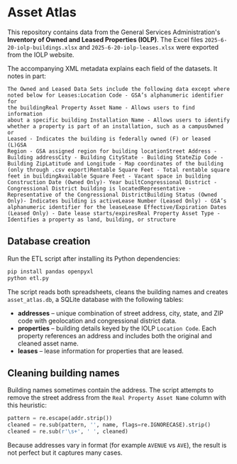 # Asset Atlas

This repository contains data from the General Services Administration's
**Inventory of Owned and Leased Properties (IOLP)**.  The Excel files
`2025-6-20-iolp-buildings.xlsx` and `2025-6-20-iolp-leases.xlsx` were
exported from the IOLP website.

The accompanying XML metadata explains each field of the datasets.  It
notes in part:

```
The Owned and Leased Data Sets include the following data except where
noted below for Leases:Location Code - GSA’s alphanumeric identifier for
the buildingReal Property Asset Name - Allows users to find information
about a specific building Installation Name - Allows users to identify
whether a property is part of an installation, such as a campusOwned or
Leased - Indicates the building is federally owned (F) or leased (L)GSA
Region - GSA assigned region for building locationStreet Address -
Building addressCity - Building CityState - Building StateZip Code -
Building ZipLatitude and Longitude - Map coordinates of the building
(only through .csv export)Rentable Square Feet - Total rentable square
feet in buildingAvailable Square Feet - Vacant space in building
Construction Date (Owned Only)- Year builtCongressional District -
Congressional District building is locatedRepresentative -
Representative of the Congressional DistrictBuilding Status (Owned
Only)- Indicates building is activeLease Number (Leased Only) - GSA’s
alphanumeric identifier for the leaseLease Effective/Expiration Dates
(Leased Only) - Date lease starts/expiresReal Property Asset Type -
Identifies a property as land, building, or structure
```

## Database creation

Run the ETL script after installing its Python dependencies:

```bash
pip install pandas openpyxl
python etl.py
```

The script reads both spreadsheets, cleans the building names and
creates `asset_atlas.db`, a SQLite database with the following tables:

- **addresses** – unique combination of street address, city, state,
  and ZIP code with geolocation and congressional district data.
- **properties** – building details keyed by the IOLP `Location Code`.
  Each property references an address and includes both the original and
  cleaned asset name.
- **leases** – lease information for properties that are leased.

## Cleaning building names

Building names sometimes contain the address.  The script attempts to
remove the street address from the `Real Property Asset Name` column with
this heuristic:

```python
pattern = re.escape(addr.strip())
cleaned = re.sub(pattern, '', name, flags=re.IGNORECASE).strip()
cleaned = re.sub(r'\s+', ' ', cleaned)
```

Because addresses vary in format (for example `AVENUE` vs `AVE`), the
result is not perfect but it captures many cases.
